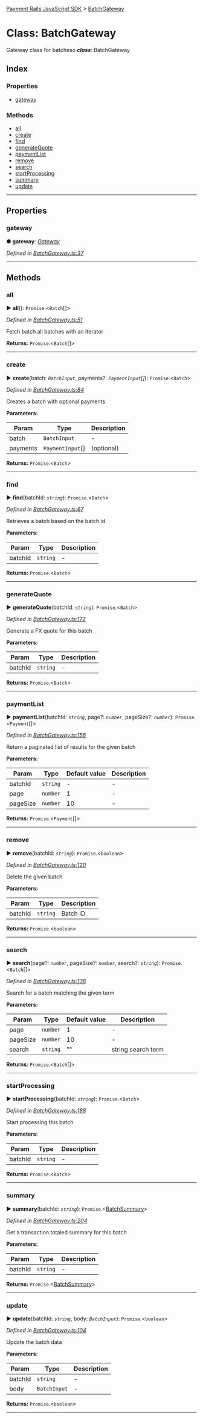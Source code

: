 [Payment Rails JavaScript SDK](../README.md) > [BatchGateway](../classes/batchgateway.md)



# Class: BatchGateway


Gateway class for batcheso
*__class__*: BatchGateway


## Index

### Properties

* [gateway](batchgateway.md#gateway)


### Methods

* [all](batchgateway.md#all)
* [create](batchgateway.md#create)
* [find](batchgateway.md#find)
* [generateQuote](batchgateway.md#generatequote)
* [paymentList](batchgateway.md#paymentlist)
* [remove](batchgateway.md#remove)
* [search](batchgateway.md#search)
* [startProcessing](batchgateway.md#startprocessing)
* [summary](batchgateway.md#summary)
* [update](batchgateway.md#update)



---

## Properties
<a id="gateway"></a>

###  gateway

**●  gateway**:  *[Gateway](gateway.md)* 

*Defined in [BatchGateway.ts:37](https://github.com/PaymentRails/javascript-sdk/blob/d7f3cdf/lib/BatchGateway.ts#L37)*





___


## Methods
<a id="all"></a>

###  all

► **all**(): `Promise`.<`Batch`[]>



*Defined in [BatchGateway.ts:51](https://github.com/PaymentRails/javascript-sdk/blob/d7f3cdf/lib/BatchGateway.ts#L51)*



Fetch batch all batches with an Iterator




**Returns:** `Promise`.<`Batch`[]>





___

<a id="create"></a>

###  create

► **create**(batch: *`BatchInput`*, payments?: *`PaymentInput`[]*): `Promise`.<`Batch`>



*Defined in [BatchGateway.ts:84](https://github.com/PaymentRails/javascript-sdk/blob/d7f3cdf/lib/BatchGateway.ts#L84)*



Creates a batch with optional payments


**Parameters:**

| Param | Type | Description |
| ------ | ------ | ------ |
| batch | `BatchInput`   |  - |
| payments | `PaymentInput`[]   |  (optional) |





**Returns:** `Promise`.<`Batch`>





___

<a id="find"></a>

###  find

► **find**(batchId: *`string`*): `Promise`.<`Batch`>



*Defined in [BatchGateway.ts:67](https://github.com/PaymentRails/javascript-sdk/blob/d7f3cdf/lib/BatchGateway.ts#L67)*



Retrieves a batch based on the batch id


**Parameters:**

| Param | Type | Description |
| ------ | ------ | ------ |
| batchId | `string`   |  - |





**Returns:** `Promise`.<`Batch`>





___

<a id="generatequote"></a>

###  generateQuote

► **generateQuote**(batchId: *`string`*): `Promise`.<`Batch`>



*Defined in [BatchGateway.ts:172](https://github.com/PaymentRails/javascript-sdk/blob/d7f3cdf/lib/BatchGateway.ts#L172)*



Generate a FX quote for this batch


**Parameters:**

| Param | Type | Description |
| ------ | ------ | ------ |
| batchId | `string`   |  - |





**Returns:** `Promise`.<`Batch`>





___

<a id="paymentlist"></a>

###  paymentList

► **paymentList**(batchId: *`string`*, page?: *`number`*, pageSize?: *`number`*): `Promise`.<`Payment`[]>



*Defined in [BatchGateway.ts:156](https://github.com/PaymentRails/javascript-sdk/blob/d7f3cdf/lib/BatchGateway.ts#L156)*



Return a paginated list of results for the given batch


**Parameters:**

| Param | Type | Default value | Description |
| ------ | ------ | ------ | ------ |
| batchId | `string`  | - |   - |
| page | `number`  | 1 |   - |
| pageSize | `number`  | 10 |   - |





**Returns:** `Promise`.<`Payment`[]>





___

<a id="remove"></a>

###  remove

► **remove**(batchId: *`string`*): `Promise`.<`boolean`>



*Defined in [BatchGateway.ts:120](https://github.com/PaymentRails/javascript-sdk/blob/d7f3cdf/lib/BatchGateway.ts#L120)*



Delete the given batch


**Parameters:**

| Param | Type | Description |
| ------ | ------ | ------ |
| batchId | `string`   |  Batch ID |





**Returns:** `Promise`.<`boolean`>





___

<a id="search"></a>

###  search

► **search**(page?: *`number`*, pageSize?: *`number`*, search?: *`string`*): `Promise`.<`Batch`[]>



*Defined in [BatchGateway.ts:138](https://github.com/PaymentRails/javascript-sdk/blob/d7f3cdf/lib/BatchGateway.ts#L138)*



Search for a batch matching the given term


**Parameters:**

| Param | Type | Default value | Description |
| ------ | ------ | ------ | ------ |
| page | `number`  | 1 |   - |
| pageSize | `number`  | 10 |   - |
| search | `string`  | &quot;&quot; |   string search term |





**Returns:** `Promise`.<`Batch`[]>





___

<a id="startprocessing"></a>

###  startProcessing

► **startProcessing**(batchId: *`string`*): `Promise`.<`Batch`>



*Defined in [BatchGateway.ts:188](https://github.com/PaymentRails/javascript-sdk/blob/d7f3cdf/lib/BatchGateway.ts#L188)*



Start processing this batch


**Parameters:**

| Param | Type | Description |
| ------ | ------ | ------ |
| batchId | `string`   |  - |





**Returns:** `Promise`.<`Batch`>





___

<a id="summary"></a>

###  summary

► **summary**(batchId: *`string`*): `Promise`.<[BatchSummary](../interfaces/batchsummary.batchsummary-1.md)>



*Defined in [BatchGateway.ts:204](https://github.com/PaymentRails/javascript-sdk/blob/d7f3cdf/lib/BatchGateway.ts#L204)*



Get a transaction totaled summary for this batch


**Parameters:**

| Param | Type | Description |
| ------ | ------ | ------ |
| batchId | `string`   |  - |





**Returns:** `Promise`.<[BatchSummary](../interfaces/batchsummary.batchsummary-1.md)>





___

<a id="update"></a>

###  update

► **update**(batchId: *`string`*, body: *`BatchInput`*): `Promise`.<`boolean`>



*Defined in [BatchGateway.ts:104](https://github.com/PaymentRails/javascript-sdk/blob/d7f3cdf/lib/BatchGateway.ts#L104)*



Update the batch data


**Parameters:**

| Param | Type | Description |
| ------ | ------ | ------ |
| batchId | `string`   |  - |
| body | `BatchInput`   |  - |





**Returns:** `Promise`.<`boolean`>





___


